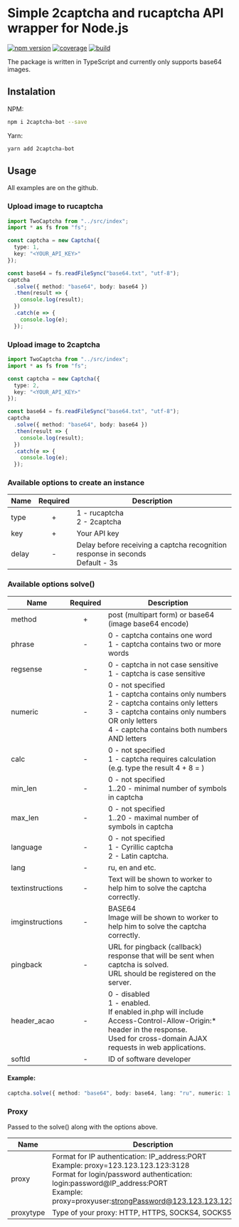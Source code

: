 # Simple 2captcha and rucaptcha API wrapper for Node.js

[![npm version](https://img.shields.io/static/v1?label=npm&message=v1.0.0&color=brightgreen)](https://www.npmjs.com/package/2captcha-bot)
[![coverage](https://img.shields.io/static/v1?label=coverage&message=100%&color=blue)](https://www.npmjs.com/package/2captcha-bot)
[![build](https://img.shields.io/static/v1?label=build&message=passing&color=green)](https://www.npmjs.com/package/2captcha-bot)

The package is written in TypeScript and currently only supports base64 images.

## Instalation

NPM:

```bash
npm i 2captcha-bot --save
```

Yarn:

```bash
yarn add 2captcha-bot
```

## Usage

All examples are on the github.

### Upload image to rucaptcha

```typescript
import TwoCaptcha from "../src/index";
import * as fs from "fs";

const captcha = new Captcha({
  type: 1,
  key: "<YOUR_API_KEY>"
});

const base64 = fs.readFileSync("base64.txt", "utf-8");
captcha
  .solve({ method: "base64", body: base64 })
  .then(result => {
    console.log(result);
  })
  .catch(e => {
    console.log(e);
  });
```

### Upload image to 2captcha

```typescript
import TwoCaptcha from "../src/index";
import * as fs from "fs";

const captcha = new Captcha({
  type: 2,
  key: "<YOUR_API_KEY>"
});

const base64 = fs.readFileSync("base64.txt", "utf-8");
captcha
  .solve({ method: "base64", body: base64 })
  .then(result => {
    console.log(result);
  })
  .catch(e => {
    console.log(e);
  });
```

### Available options to create an instance

| Name  | Required | Description                                                                      |
| ----- | :------: | -------------------------------------------------------------------------------- |
| type  |    +     | 1 - rucaptcha<br>2 - 2captcha                                                    |
| key   |    +     | Your API key                                                                     |
| delay |    -     | Delay before receiving a captcha recognition response in seconds<br>Default - 3s |

### Available options solve()

| Name             | Required | Description                                                                                                                                                                                       |
| ---------------- | :------: | ------------------------------------------------------------------------------------------------------------------------------------------------------------------------------------------------- |
| method           |    +     | post (multipart form) or base64 (image base64 encode)                                                                                                                                             |
| phrase           |    -     | 0 - captcha contains one word<br>1 - captcha contains two or more words                                                                                                                           |
| regsense         |    -     | 0 - captcha in not case sensitive<br>1 - captcha is case sensitive                                                                                                                                |
| numeric          |    -     | 0 - not specified<br>1 - captcha contains only numbers<br>2 - captcha contains only letters<br>3 - captcha contains only numbers OR only letters<br>4 - captcha contains both numbers AND letters |
| calc             |    -     | 0 - not specified<br>1 - captcha requires calculation (e.g. type the result 4 + 8 = )                                                                                                             |
| min_len          |    -     | 0 - not specified<br>1..20 - minimal number of symbols in captcha                                                                                                                                 |
| max_len          |    -     | 0 - not specified<br>1..20 - maximal number of symbols in captcha                                                                                                                                 |
| language         |    -     | 0 - not specified<br>1 - Cyrillic captcha<br>2 - Latin captcha.                                                                                                                                   |
| lang             |    -     | ru, en and etc.                                                                                                                                                                                   |
| textinstructions |    -     | Text will be shown to worker to help him to solve the captcha correctly.                                                                                                                          |
| imginstructions  |    -     | BASE64<br>Image will be shown to worker to help him to solve the captcha correctly.                                                                                                               |
| pingback         |    -     | URL for pingback (callback) response that will be sent when captcha is solved.<br>URL should be registered on the server.                                                                         |
| header_acao      |    -     | 0 - disabled<br>1 - enabled.<br>If enabled in.php will include Access-Control-Allow-Origin:\* header in the response.<br>Used for cross-domain AJAX requests in web applications.                 |
| softId           |    -     | ID of software developer                                                                                                                                                                          |

#### Example:

```typescript
captcha.solve({ method: "base64", body: base64, lang: "ru", numeric: 1 });
```

### Proxy

Passed to the solve() along with the options above.

| Name      | Description                                                                                                                                                                                                                      |
| --------- | -------------------------------------------------------------------------------------------------------------------------------------------------------------------------------------------------------------------------------- |
| proxy     | Format for IP authentication: IP_address:PORT<br>Example: proxy=123.123.123.123:3128<br>Format for login/password authentication: login:password@IP_address:PORT<br>Example: proxy=proxyuser:strongPassword@123.123.123.123:3128 |
| proxytype | Type of your proxy: HTTP, HTTPS, SOCKS4, SOCKS5.                                                                                                                                                                                 |
